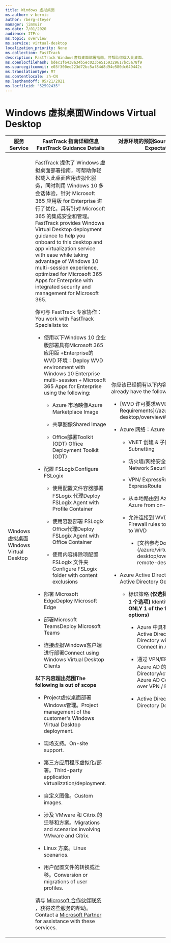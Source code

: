 ```yaml
---
title: Windows 虚拟桌面
ms.author: v-bermic
author: rberg-steyer
manager: jimmuir
ms.date: 7/01/2020
audience: ITPro
ms.topic: overview
ms.service: virtual-desktop
localization_priority: None
ms.collection: FastTrack
description: FastTrack Windows虚拟桌面部署指南，可帮助你载入此桌面。
ms.openlocfilehash: bdec1f6438a34b5ec023be5159329617bc5a78f9
ms.sourcegitcommit: e03f300ee223d72bc5af84d8d94e580dc649442c
ms.translationtype: MT
ms.contentlocale: zh-CN
ms.lasthandoff: 05/21/2021
ms.locfileid: "52592435"
---
```

# <a name="windows-virtual-desktop"></a><span data-ttu-id="fea66-103">Windows 虚拟桌面</span><span class="sxs-lookup"><span data-stu-id="fea66-103">Windows Virtual Desktop</span></span>

<table>
<thead>
<tr class="header">
<th><span data-ttu-id="fea66-104"><strong>服务</strong></span><span class="sxs-lookup"><span data-stu-id="fea66-104"><strong>Service</strong></span></span></th>
<th><span data-ttu-id="fea66-105"><strong>FastTrack 指南详细信息</strong></span><span class="sxs-lookup"><span data-stu-id="fea66-105"><strong>FastTrack Guidance Details</strong></span></span></th>
<th><span data-ttu-id="fea66-106"><strong>对源环境的预期</strong></span><span class="sxs-lookup"><span data-stu-id="fea66-106"><strong>Source Environment Expectations</strong></span></span></th>
</tr>
</thead>
<tbody>
<tr class="odd">
<td><span data-ttu-id="fea66-107">Windows 虚拟桌面</span><span class="sxs-lookup"><span data-stu-id="fea66-107">Windows Virtual Desktop</span></span></td>
<td><p><span data-ttu-id="fea66-108">FastTrack 提供了 Windows 虚拟桌面部署指南，可帮助你轻松载入此桌面应用虚拟化服务，同时利用 Windows 10 多会话体验，针对 Microsoft 365 应用版 for Enterprise 进行了优化，具有针对 Microsoft 365 的集成安全和管理。</span><span class="sxs-lookup"><span data-stu-id="fea66-108">FastTrack provides Windows Virtual Desktop deployment guidance to help you onboard to this desktop and app virtualization service with ease while taking advantage of Windows 10 multi-session experience, optimized for Microsoft 365 Apps for Enterprise with integrated security and management for Microsoft 365.</span></span></p>
<p><span data-ttu-id="fea66-109">你可与 FastTrack 专家协作：</span><span class="sxs-lookup"><span data-stu-id="fea66-109">You work with FastTrack Specialists to:</span></span></p>
<ul>
<li><p><span data-ttu-id="fea66-110">使用以下Windows 10 企业版部署具有Microsoft 365 应用版 +Enterprise的 WVD 环境：</span><span class="sxs-lookup"><span data-stu-id="fea66-110">Deploy WVD environment with Windows 10 Enterprise multi-session + Microsoft 365 Apps for Enterprise using the following:</span></span></p>
<ul>
<li><p><span data-ttu-id="fea66-111">Azure 市场映像</span><span class="sxs-lookup"><span data-stu-id="fea66-111">Azure Marketplace Image</span></span></p></li>
<li><p><span data-ttu-id="fea66-112">共享图像</span><span class="sxs-lookup"><span data-stu-id="fea66-112">Shared Image</span></span></p></li>
<li><p><span data-ttu-id="fea66-113">Office部署Toolkit (ODT) </span><span class="sxs-lookup"><span data-stu-id="fea66-113">Office Deployment Toolkit (ODT)</span></span></p></li>
</ul></li>
<li><p><span data-ttu-id="fea66-114">配置 FSLogix</span><span class="sxs-lookup"><span data-stu-id="fea66-114">Configure FSLogix</span></span></p>
<ul>
<li><p><span data-ttu-id="fea66-115">使用配置文件容器部署 FSLogix 代理</span><span class="sxs-lookup"><span data-stu-id="fea66-115">Deploy FSLogix Agent with Profile Container</span></span></p></li>
<li><p><span data-ttu-id="fea66-116">使用容器部署 FSLogix Office代理</span><span class="sxs-lookup"><span data-stu-id="fea66-116">Deploy FSLogix Agent with Office Container</span></span></p></li>
<li><p><span data-ttu-id="fea66-117">使用内容排除项配置 FSLogix 文件夹</span><span class="sxs-lookup"><span data-stu-id="fea66-117">Configure FSLogix folder with content exclusions</span></span></p></li>
</ul></li>
<li><p><span data-ttu-id="fea66-118">部署 Microsoft Edge</span><span class="sxs-lookup"><span data-stu-id="fea66-118">Deploy Microsoft Edge</span></span></p></li>
<li><p><span data-ttu-id="fea66-119">部署Microsoft Teams</span><span class="sxs-lookup"><span data-stu-id="fea66-119">Deploy Microsoft Teams</span></span></p></li>
<li><p><span data-ttu-id="fea66-120">连接虚拟Windows客户端进行部署</span><span class="sxs-lookup"><span data-stu-id="fea66-120">Connect using Windows Virtual Desktop Clients</span></span></p></li>
</ul>
<p><span data-ttu-id="fea66-121"><strong>以下内容超出范围</strong></span><span class="sxs-lookup"><span data-stu-id="fea66-121"><strong>The following is out of scope</strong></span></span></p>
<ul>
<li><p><span data-ttu-id="fea66-122">Project虚拟桌面部署Windows管理。</span><span class="sxs-lookup"><span data-stu-id="fea66-122">Project management of the customer's Windows Virtual Desktop deployment.</span></span></p></li>
<li><p><span data-ttu-id="fea66-123">现场支持。</span><span class="sxs-lookup"><span data-stu-id="fea66-123">On-site support.</span></span></p></li>
<li><p><span data-ttu-id="fea66-124">第三方应用程序虚拟化/部署。</span><span class="sxs-lookup"><span data-stu-id="fea66-124">Third-party application virtualization/deployment.</span></span></p></li>
<li><p><span data-ttu-id="fea66-125">自定义图像。</span><span class="sxs-lookup"><span data-stu-id="fea66-125">Custom images.</span></span></p></li>
<li><p><span data-ttu-id="fea66-126">涉及 VMware 和 Citrix 的迁移和方案。</span><span class="sxs-lookup"><span data-stu-id="fea66-126">Migrations and scenarios involving VMware and Citrix.</span></span></p></li>
<li><p><span data-ttu-id="fea66-127">Linux 方案。</span><span class="sxs-lookup"><span data-stu-id="fea66-127">Linux scenarios.</span></span></p></li>
<li><p><span data-ttu-id="fea66-128">用户配置文件的转换或迁移。</span><span class="sxs-lookup"><span data-stu-id="fea66-128">Conversion or migrations of user profiles.</span></span></p></li>
</ul>
<p><span data-ttu-id="fea66-129">请与 <a href="https://go.microsoft.com/fwlink/?linkid=2080150">Microsoft 合作伙伴联系</a> ，获得这些服务的帮助。</span><span class="sxs-lookup"><span data-stu-id="fea66-129">Contact a <a href="https://go.microsoft.com/fwlink/?linkid=2080150">Microsoft Partner</a> for assistance with these services.</span></span></p></td>
<td><p><span data-ttu-id="fea66-130">你应该已经拥有以下内容：</span><span class="sxs-lookup"><span data-stu-id="fea66-130">You should already have the following:</span></span></p>
<ul>
<li><p>[<span data-ttu-id="fea66-131">WVD 许可要求</span><span class="sxs-lookup"><span data-stu-id="fea66-131">WVD Licensing Requirements</span></span>](/azure/virtual-desktop/overview#requirements)</p></li>
<li><p><span data-ttu-id="fea66-132">Azure 网络：</span><span class="sxs-lookup"><span data-stu-id="fea66-132">Azure Networking:</span></span></p>
<ul>
<li><p><span data-ttu-id="fea66-133">VNET 创建 &amp; 子网</span><span class="sxs-lookup"><span data-stu-id="fea66-133">VNET creation &amp; Subnetting</span></span></p></li>
<li><p><span data-ttu-id="fea66-134">防火墙/网络安全组</span><span class="sxs-lookup"><span data-stu-id="fea66-134">Firewall / Network Security Groups</span></span></p></li>
<li><p><span data-ttu-id="fea66-135">VPN/ ExpressRoute</span><span class="sxs-lookup"><span data-stu-id="fea66-135">VPN / ExpressRoute</span></span></p></li>
<li><p><span data-ttu-id="fea66-136">从本地路由到 Azure</span><span class="sxs-lookup"><span data-stu-id="fea66-136">Routing to Azure from on-premises</span></span></p></li>
<li><p><span data-ttu-id="fea66-137">允许连接到 WVD 的防火墙规则</span><span class="sxs-lookup"><span data-stu-id="fea66-137">Firewall rules to allow connectivity to WVD</span></span></p>
<ul>
<li><p>[<span data-ttu-id="fea66-138">文档参考</span><span class="sxs-lookup"><span data-stu-id="fea66-138">Docs Reference</span></span>](/azure/virtual-desktop/overview#supported-remote-desktop-clients)</p></li>
</ul></li>
</ul></li>
<li><p><span data-ttu-id="fea66-139">Azure Active Directory常规设置</span><span class="sxs-lookup"><span data-stu-id="fea66-139">Azure Active Directory General Setup</span></span></p>
<ul>
<li><p><span data-ttu-id="fea66-140">标识策略 <strong> (仅选择以下 3 个选项中的 1 个选项) </strong></span><span class="sxs-lookup"><span data-stu-id="fea66-140">Identity Strategy <strong>(Select ONLY 1 of the following 3 options)</strong></span></span></p>
<ul>
<li><p><span data-ttu-id="fea66-141">Azure 中具有 Azure AD 连接 Active Directory</span><span class="sxs-lookup"><span data-stu-id="fea66-141">Active Directory with Azure AD Connect in Azure</span></span></p></li>
<li><p><span data-ttu-id="fea66-142">通过 VPN/ER 连接本地部署 Azure AD 的 Active Directory</span><span class="sxs-lookup"><span data-stu-id="fea66-142">Active Directory with Azure AD Connect On Premise over VPN / ER</span></span></p></li>
<li><p><span data-ttu-id="fea66-143">Active Directory 域服务</span><span class="sxs-lookup"><span data-stu-id="fea66-143">Active Directory Domain Services</span></span></p></li>
</ul></li>
</ul></li>
</ul></td>
</tr>
</tbody>
</table>
